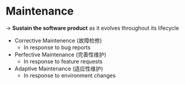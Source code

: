 # Maintenance

-> **Sustain the software product** as it evolves throughout its lifecycle

- Corrective Maintenence (故障检修)
  - In response to bug reports
- Perfective Maintenance (完善性维护)
  - In response to feature requests
- Adaptive Maintenance (适应性维护)
  - In response to environment changes